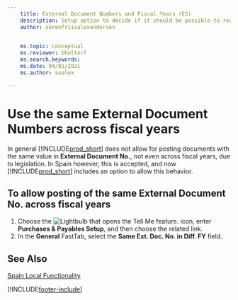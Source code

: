 ```yaml
---
    title: External Document Numbers and Fiscal Years (ES)
    description: Setup option to decide if it should be possible to reuse External Document Numbers across fiscal years in the Spanish version of Business Central.
    author: sorenfriisalexandersen

    
    ms.topic: conceptual
    ms.reviewer: bholtorf
    ms.search.keywords:
    ms.date: 04/01/2021
    ms.author: soalex

---
```

# Use the same External Document Numbers across fiscal years

In general [!INCLUDE[prod_short](../../includes/prod_short.md)] does not allow for posting documents with the same value in **External Document No.**, not even across fiscal years, due to legislation. In Spain however, this is accepted, and now [!INCLUDE[prod_short](../../includes/prod_short.md)] includes an option to allow this behavior.  

## To allow posting of the same **External Document No.** across fiscal years

1. Choose the ![Lightbulb that opens the Tell Me feature.](../../media/ui-search/search_small.png "Tell me what you want to do") icon, enter **Purchases & Payables Setup**, and then choose the related link.  
2. In the **General** FastTab, select the **Same Ext. Doc. No. in Diff. FY** field.

## See Also

[Spain Local Functionality](spain-local-functionality.md)


[!INCLUDE[footer-include](../../includes/footer-banner.md)]